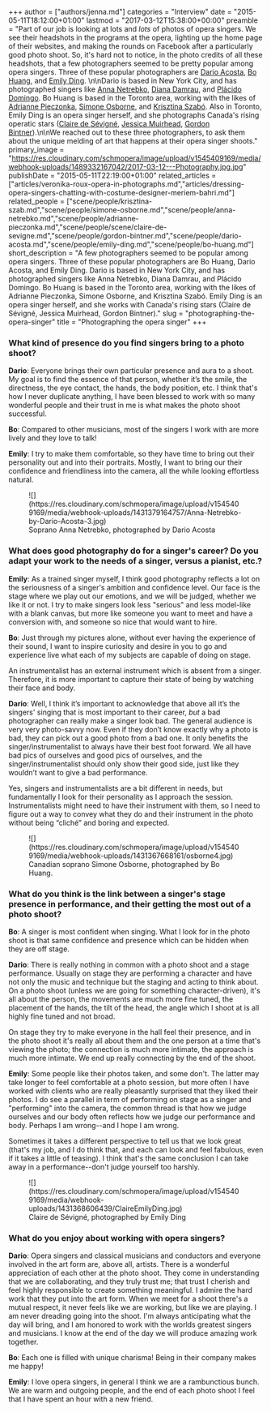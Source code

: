 +++
author = ["authors/jenna.md"]
categories = "Interview"
date = "2015-05-11T18:12:00+01:00"
lastmod = "2017-03-12T15:38:00+00:00"
preamble = "Part of our job is looking at lots and *lots* of photos of opera singers. We see their headshots in the programs at the opera, lighting up the home page of their websites, and making the rounds on Facebook after a particularly good photo shoot. So, it's hard not to notice, in the photo credits of all these headshots, that a few photographers seemed to be pretty popular among opera singers. Three of these popular photographers are [Dario Acosta](http://www.darioacosta.com/), [Bo Huang](http://www.bohuang.ca/), and [Emily Ding](http://www.emilydingphotography.com/). \n\nDario is based in New York City, and has photographed singers like [Anna Netrebko](/scene/people/anna-netrebko/), [Diana Damrau](/scene/people/diana-damrau/), and [Plácido Domingo](/scene/people/placido-domingo/). Bo Huang is based in the Toronto area, working with the likes of [Adrianne Pieczonka](/scene/people/adrianne-pieczonka/), [Simone Osborne](/scene/people/simone-osborne/), and [Krisztina Szabó](/scene/people/krisztina-szabo/). Also in Toronto, Emily Ding is an opera singer herself, and she photographs Canada's rising operatic stars ([Claire de Sévigné](/scene/people/claire-de-sevigne/), [Jessica Muirhead](/scene/people/jessica-muirhead/), [Gordon Bintner](/scene/people/gordon-bintner/)).\n\nWe reached out to these three photographers, to ask them about the unique melding of art that happens at their opera singer shoots."
primary_image = "https://res.cloudinary.com/schmopera/image/upload/v1545409169/media/webhook-uploads/1489332167042/2017-03-12---Photography.jpg.jpg"
publishDate = "2015-05-11T22:19:00+01:00"
related_articles = ["articles/veronika-roux-opera-in-photographs.md","articles/dressing-opera-singers-chatting-with-costume-designer-meriem-bahri.md"]
related_people = ["scene/people/krisztina-szab.md","scene/people/simone-osborne.md","scene/people/anna-netrebko.md","scene/people/adrianne-pieczonka.md","scene/people/scene/claire-de-sevigne.md","scene/people/gordon-bintner.md","scene/people/dario-acosta.md","scene/people/emily-ding.md","scene/people/bo-huang.md"]
short_description = "A few photographers seemed to be popular among opera singers. Three of these popular photographers are Bo Huang, Dario Acosta, and Emily Ding. Dario is based in New York City, and has photographed singers like Anna Netrebko, Diana Damrau, and Plácido Domingo. Bo Huang is based in the Toronto area, working with the likes of Adrianne Pieczonka, Simone Osborne, and Krisztina Szabó. Emily Ding is an opera singer herself, and she works with Canada&#039;s rising stars (Claire de Sévigné, Jessica Muirhead, Gordon Bintner)."
slug = "photographing-the-opera-singer"
title = "Photographing the opera singer"
+++

### What kind of presence do you find singers bring to a photo shoot? 

**Dario**: Everyone brings their own particular presence and aura to a shoot. My goal is to find the essence of that person, whether it’s the smile, the directness, the eye contact, the hands, the body position, etc. I think that's how I never duplicate anything, I have been blessed to work with so many wonderful people and their trust in me is what makes the photo shoot successful.

**Bo**: Compared to other musicians, most of the singers I work with are more lively and they love to talk!

**Emily**: I try to make them comfortable, so they have time to bring out their personality out and into their portraits. Mostly, I want to bring our their confidence and friendliness into the camera, all the while looking effortless natural. 

<figure data-type="image">
![](https://res.cloudinary.com/schmopera/image/upload/v1545409169/media/webhook-uploads/1431379164757/Anna-Netrebko-by-Dario-Acosta-3.jpg)
<figcaption>Soprano Anna Netrebko, photographed by Dario Acosta</figcaption>
</figure>

### What does good photography do for a singer's career? Do you adapt your work to the needs of a singer, versus a pianist, etc.? 

**Emily**: As a trained singer myself, I think good photography reflects a lot on the seriousness of a singer's ambition and confidence level. Our face is the stage where we play out our emotions, and we will be judged, whether we like it or not. I try to make singers look less "serious" and less model-like with a blank canvas, but more like someone you want to meet and have a conversion with, and someone so nice that would want to hire.
 
**Bo**: Just through my pictures alone, without ever having the experience of their sound, I want to inspire curiosity and desire in you to go and experience live what each of my subjects are capable of doing on stage.
 
An instrumentalist has an external instrument which is absent from a singer. Therefore, it is more important to capture their state of being by watching their face and body.

**Dario**: Well, I think it’s important to acknowledge that above all it’s the singers' singing that is most important to their career, *but* a bad photographer can really make a singer look bad. The general audience is very very photo-savvy now. Even if they don’t know exactly why a photo is bad, they can pick out a good photo from a bad one. It only benefits the singer/instrumentalist to always have their best foot forward. We all have bad pics of ourselves and good pics of ourselves, and the singer/instrumentalist should only show their good side, just like they wouldn’t want to give a bad performance. 

Yes, singers and instrumentalists are a bit different in needs, but fundamentally I look for their personality as I approach the session. Instrumentalists might need to have their instrument with them, so I need to figure out a way to convey what they do and their instrument in the photo without being “cliché” and boring and expected. 

<figure data-type="image">
![](https://res.cloudinary.com/schmopera/image/upload/v1545409169/media/webhook-uploads/1431367668161/osborne4.jpg)
<figcaption> Canadian soprano Simone Osborne, photographed by Bo Huang.</figcaption>
</figure>

### What do you think is the link between a singer's stage presence in performance, and their getting the most out of a photo shoot?

**Bo**: A singer is most confident when singing. What I look for in the photo shoot is that same confidence and presence which can be hidden when they are off stage.

**Dario**: There is really nothing in common with a photo shoot and a stage performance. Usually on stage they are performing a character and have not only the music and technique but the staging and acting to think about. On a photo shoot (unless we are going for something character-driven), it's all about the person, the movements are much more fine tuned, the placement of the hands, the tilt of the head, the angle which I shoot at is all highly fine tuned and not broad. 

On stage they try to make everyone in the hall feel their presence, and in the photo shoot it's really all about them and the one person at a time that's viewing the photo; the connection is much more intimate, the approach is much more intimate. We end up really connecting by the end of the shoot. 

**Emily**: Some people like their photos taken, and some don't. The latter may take longer to feel comfortable at a photo session, but more often I have worked with clients who are really pleasantly surprised that they liked their photos. I do see a parallel in term of performing on stage as a singer and "performing" into the camera, the common thread is that how we judge ourselves and our body often reflects how we judge our performance and body. Perhaps I am wrong--and I hope I am wrong. 

Sometimes it takes a different perspective to tell us that we look great (that's my job, and I do think that, and each can look and feel fabulous, even if it takes a little of teasing). I think that's the same conclusion I can take away in a performance--don't judge yourself too harshly. 

<figure data-type="image">
![](https://res.cloudinary.com/schmopera/image/upload/v1545409169/media/webhook-uploads/1431368606439/ClaireEmilyDing.jpg)
<figcaption>Claire de Sévigné, photographed by Emily Ding</figcaption>
</figure>

### What do you enjoy about working with opera singers? 

**Dario**: Opera singers and classical musicians and conductors and everyone involved in the art form are, above all, artists. There is a wonderful appreciation of each other at the photo shoot. They come in understanding that we are collaborating, and they truly trust me; that trust I cherish and feel highly responsible to create something meaningful. I admire the hard work that they put into the art form. When we meet for a shoot there's a mutual respect, it never feels like we are working, but like we are playing. I am never dreading going into the shoot. I'm always anticipating what the day will bring, and I am honored to work with the worlds greatest singers and musicians. I know at the end of the day we will produce amazing work together. 

**Bo**: Each one is filled with unique charisma! Being in their company makes me happy!

**Emily**: I love opera singers, in general I think we are a rambunctious bunch. We are warm and outgoing people, and the end of each photo shoot I feel that I have spent an hour with a new friend. 

